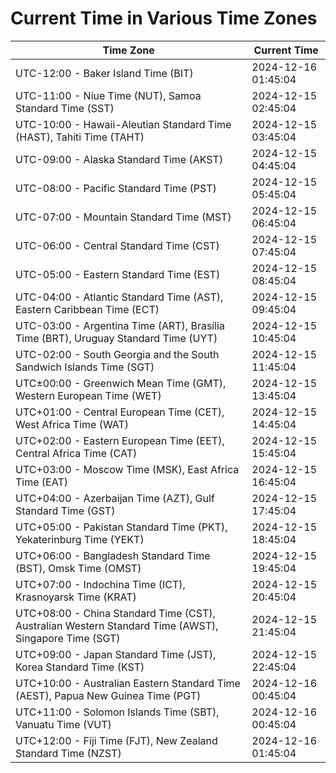 # Current Time in Various Time Zones

| Time Zone | Current Time |
|-----------|--------------|
| UTC-12:00 - Baker Island Time (BIT) | 2024-12-16 01:45:04 |
| UTC-11:00 - Niue Time (NUT), Samoa Standard Time (SST) | 2024-12-15 02:45:04 |
| UTC-10:00 - Hawaii-Aleutian Standard Time (HAST), Tahiti Time (TAHT) | 2024-12-15 03:45:04 |
| UTC-09:00 - Alaska Standard Time (AKST) | 2024-12-15 04:45:04 |
| UTC-08:00 - Pacific Standard Time (PST) | 2024-12-15 05:45:04 |
| UTC-07:00 - Mountain Standard Time (MST) | 2024-12-15 06:45:04 |
| UTC-06:00 - Central Standard Time (CST) | 2024-12-15 07:45:04 |
| UTC-05:00 - Eastern Standard Time (EST) | 2024-12-15 08:45:04 |
| UTC-04:00 - Atlantic Standard Time (AST), Eastern Caribbean Time (ECT) | 2024-12-15 09:45:04 |
| UTC-03:00 - Argentina Time (ART), Brasília Time (BRT), Uruguay Standard Time (UYT) | 2024-12-15 10:45:04 |
| UTC-02:00 - South Georgia and the South Sandwich Islands Time (SGT) | 2024-12-15 11:45:04 |
| UTC±00:00 - Greenwich Mean Time (GMT), Western European Time (WET) | 2024-12-15 13:45:04 |
| UTC+01:00 - Central European Time (CET), West Africa Time (WAT) | 2024-12-15 14:45:04 |
| UTC+02:00 - Eastern European Time (EET), Central Africa Time (CAT) | 2024-12-15 15:45:04 |
| UTC+03:00 - Moscow Time (MSK), East Africa Time (EAT) | 2024-12-15 16:45:04 |
| UTC+04:00 - Azerbaijan Time (AZT), Gulf Standard Time (GST) | 2024-12-15 17:45:04 |
| UTC+05:00 - Pakistan Standard Time (PKT), Yekaterinburg Time (YEKT) | 2024-12-15 18:45:04 |
| UTC+06:00 - Bangladesh Standard Time (BST), Omsk Time (OMST) | 2024-12-15 19:45:04 |
| UTC+07:00 - Indochina Time (ICT), Krasnoyarsk Time (KRAT) | 2024-12-15 20:45:04 |
| UTC+08:00 - China Standard Time (CST), Australian Western Standard Time (AWST), Singapore Time (SGT) | 2024-12-15 21:45:04 |
| UTC+09:00 - Japan Standard Time (JST), Korea Standard Time (KST) | 2024-12-15 22:45:04 |
| UTC+10:00 - Australian Eastern Standard Time (AEST), Papua New Guinea Time (PGT) | 2024-12-16 00:45:04 |
| UTC+11:00 - Solomon Islands Time (SBT), Vanuatu Time (VUT) | 2024-12-16 00:45:04 |
| UTC+12:00 - Fiji Time (FJT), New Zealand Standard Time (NZST) | 2024-12-16 01:45:04 |
